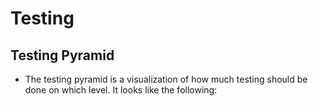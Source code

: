 # Testing

## Testing Pyramid

- The testing pyramid is a visualization of how much testing should be done on which level. It looks like the following:

